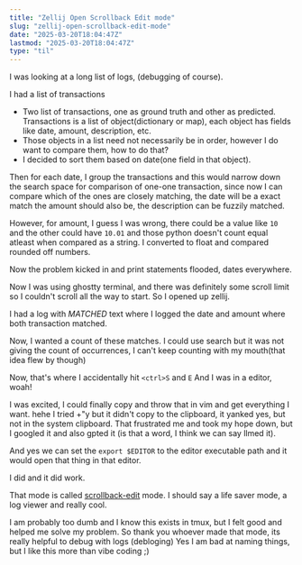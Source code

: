 ```yaml
---
title: "Zellij Open Scrollback Edit mode"
slug: "zellij-open-scrollback-edit-mode"
date: "2025-03-20T18:04:47Z"
lastmod: "2025-03-20T18:04:47Z"
type: "til"
---
```


I was looking at a long list of logs, (debugging of course). 

I had a list of transactions
- Two list of transactions, one as ground truth and other as predicted.  Transactions is a list of object(dictionary or map), each object has fields like date, amount, description, etc.
- Those objects in a list need not necessarily be in order, however I do want to compare them, how to do that?
- I decided to sort them based on date(one field in that object).

Then for each date, I group the transactions and this would narrow down the search space for comparison of one-one transaction, since now I can compare which of the ones are closely matching, the date will be a exact match the amount should also be, the description can be fuzzily matched.

However, for amount, I guess I was wrong, there could be a value like `10` and the other could have `10.01` and those python doesn't count equal atleast when compared as a string. I converted to float and compared rounded off numbers.

Now the problem kicked in and print statements flooded, dates everywhere.

Now I was using ghostty terminal, and there was definitely some scroll limit so I couldn't scroll all the way to start. So I opened up zellij.

I had a log with *MATCHED* text where I logged the date and amount where both transaction matched.

Now, I wanted a count of these matches. I could use search but it was not giving the count of occurrences, I can't keep counting with my mouth(that idea flew by though)

Now, that's where I accidentally hit `<ctrl>S` and `E`
And I was in a editor, woah!

I was excited, I could finally copy and throw that in vim and get everything I want.
hehe
I tried +"y but it didn't copy to the clipboard, it yanked yes, but not in the system clipboard. That frustrated me and took my hope down, but I googled it and also gpted it (is that a word, I think we can say llmed it).

And yes we can set the `export $EDITOR` to the editor executable path and it would open that thing in that editor.

I did and it did work.

That mode is called [scrollback-edit](https://zellij.dev/news/edit-scrollback-compact/) mode. I should say a life saver mode, a log viewer and really cool.

I am probably too dumb and I know this exists in tmux, but I felt good and helped me solve my problem. So thank you whoever made that mode, its really helpful to debug with logs (debloging) Yes I am bad at naming things, but I like this more than vibe coding ;)
